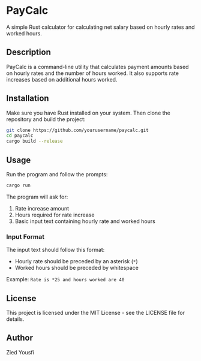 # PayCalc

A simple Rust calculator for calculating net salary based on hourly rates and worked hours.

## Description

PayCalc is a command-line utility that calculates payment amounts based on hourly rates and the number of hours worked. It also supports rate increases based on additional hours worked.

## Installation

Make sure you have Rust installed on your system. Then clone the repository and build the project:

```bash
git clone https://github.com/yourusername/paycalc.git
cd paycalc
cargo build --release
```

## Usage

Run the program and follow the prompts:

```bash
cargo run
```

The program will ask for:
1. Rate increase amount
2. Hours required for rate increase
3. Basic input text containing hourly rate and worked hours

### Input Format

The input text should follow this format:
- Hourly rate should be preceded by an asterisk (`*`)
- Worked hours should be preceded by whitespace

Example: `Rate is *25 and hours worked are 40`

## License

This project is licensed under the MIT License - see the LICENSE file for details.

## Author

Zied Yousfi
